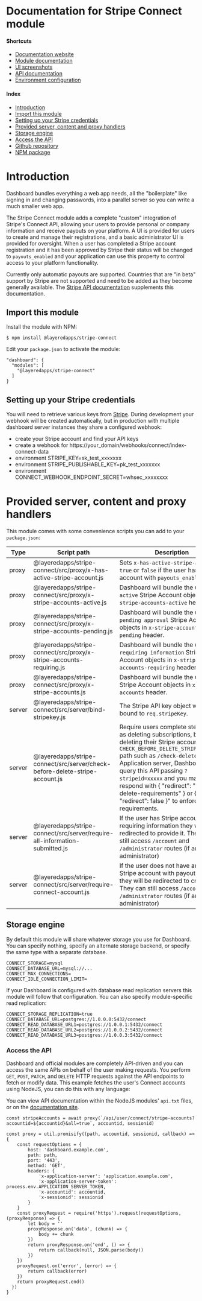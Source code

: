 # Documentation for Stripe Connect module

#### Shortcuts

- [Documentation website](https://layeredapps.github.io)
- [Module documentation](https://layeredapps.github.io/stripe-connect-module)
- [UI screenshots](https://layeredapps.github.io/stripe-connect-ui)
- [API documentation](https://layeredapps.github.io/stripe-connect-api)
- [Environment configuration](https://layeredapps.github.io/stripe-connect-configuration)

#### Index

- [Introduction](#introduction)
- [Import this module](#import-this-module)
- [Setting up your Stripe credentials](#setting-up-your-stripe-credentials)
- [Provided server, content and proxy handlers](#provided-server-content-and-proxy-handlers)
- [Storage engine](#storage-engine)
- [Access the API](#access-the-api)
- [Github repository](https://github.com/layeredapps/stripe-connect)
- [NPM package](https://npmjs.org/layeredapps/stripe-connect)

# Introduction

Dashboard bundles everything a web app needs, all the "boilerplate" like signing in and changing passwords, into a parallel server so you can write a much smaller web app.

The Stripe Connect module adds a complete "custom" integration of Stripe's Connect API, allowing your users to provide personal or company information and receive payouts on your platform.  A UI is provided for users to create and manage their registrations, and a basic administrator UI is provided for oversight.  When a user has completed a Stripe account registration and it has been approved by Stripe their status will be changed to `payouts_enabled` and your application can use this property to control access to your platform functionality.

Currently only automatic payouts are supported.  Countries that are "in beta" support by Stripe are not supported and need to be added as they become generally available.  The [Stripe API documentation](https://stripe.com/docs/api) supplements this documentation.

## Import this module

Install the module with NPM:

    $ npm install @layeredapps/stripe-connect

Edit your `package.json` to activate the module:

    "dashboard": {
      "modules": [
        "@layeredapps/stripe-connect"
      ]
    }

## Setting up your Stripe credentials

You will need to retrieve various keys from [Stripe](https://stripe.com).  During development your webhook will be created automatically, but in production with multiple dashboard server instances they share a configured webhook:

- create your Stripe account and find your API keys
- create a webhook for https://your_domain/webhooks/connect/index-connect-data 
- environment STRIPE_KEY=sk_test_xxxxxxx
- environment STRIPE_PUBLISHABLE_KEY=pk_test_xxxxxxx
- environment CONNECT_WEBHOOK_ENDPOINT_SECRET=whsec_xxxxxxxx

# Provided server, content and proxy handlers

This module comes with some convenience scripts you can add to your `package.json`:

| Type     | Script path                                                                    | Description                                                                                                                                                                                                                                                                                                                                                                                      |
|----------|--------------------------------------------------------------------------------|--------------------------------------------------------------------------------------------------------------------------------------------------------------------------------------------------------------------------------------------------------------------------------------------------------------------------------------------------------------------------------------------------|
| proxy    | @layeredapps/stripe-connect/src/proxy/x-has-active-stripe-account.js           | Sets `x-has-active-stripe-account` to `true` or `false` if the user has a Stripe account with `payouts_enabled`.                                                                                                                                                                                                                                                                                 |
| proxy    | @layeredapps/stripe-connect/src/proxy/x-stripe-accounts-active.js              | Dashboard will bundle the user's `active` Stripe Account objects in `x-stripe-accounts-active` header.                                                                                                                                                                                                                                                                                           |
| proxy    | @layeredapps/stripe-connect/src/proxy/x-stripe-accounts-pending.js             | Dashboard will bundle the user's `pending approval` Stripe Account objects in `x-stripe-accounts-pending` header.                                                                                                                                                                                                                                                                                |
| proxy    | @layeredapps/stripe-connect/src/proxy/x-stripe-accounts-requiring.js           | Dashboard will bundle the user's `requiring information` Stripe Account objects in `x-stripe-accounts-requiring` header.                                                                                                                                                                                                                                                                         |
| proxy    | @layeredapps/stripe-connect/src/proxy/x-stripe-accounts.js                     | Dashboard will bundle the user's Stripe Account objects in `x-stripe-accounts` header.                                                                                                                                                                                                                                                                                                           |
| server   | @layeredapps/stripe-connect/src/server/bind-stripekey.js                       | The Stripe API key object will be bound to `req.stripeKey`.                                                                                                                                                                                                                                                                                                                                      |                                                                                                                                                                                                                                                                                                                                    |
| server   | @layeredapps/stripe-connect/src/server/check-before-delete-stripe-account.js   | Require users complete steps, such as deleting subscriptions, before deleting their Stripe account.  Set a `CHECK_BEFORE_DELETE_STRIPE_ACCOUNT` path such as `/check-delete` on your Application server, Dashboard will query this API passing `?stripeid=xxxxx` and you may respond with { "redirect": "/your-delete-requirements" } or { "redirect": false }" to enforce the requirements.     |
| server   | @layeredapps/stripe-connect/src/server/require-all-information-submitted.js    | If the user has Stripe account(s) requiring information they will be redirected to provide it.  They can still access `/account` and `/administrator` routes (if an administrator)                                                                                                                                                                                                               |
| server   | @layeredapps/stripe-connect/src/server/require-connect-account.js              | If the user does not have an `active` Stripe account with payouts enabled they will be redirected to create one.  They can still access `/account` and `/administrator` routes (if an administrator)                                                                                                                                                                                             |

## Storage engine

By default this module will share whatever storage you use for Dashboard.  You can specify nothing, specify an alternate storage backend, or specify the same type with a separate database.

    CONNECT_STORAGE=mysql
    CONNECT_DATABASE_URL=mysql://...
    CONNECT_MAX_CONNECTIONS=
    CONNECT_IDLE_CONNECTION_LIMIT= 

If your Dashboard is configured with database read replication servers this module will follow that configuration.  You can also specify module-specific read replication:

    CONNECT_STORAGE_REPLICATION=true
    CONNECT_DATABASE_URL=postgres://1.0.0.0:5432/connect
    CONNECT_READ_DATABASE_URL1=postgres://1.0.0.1:5432/connect
    CONNECT_READ_DATABASE_URL2=postgres://1.0.0.2:5432/connect
    CONNECT_READ_DATABASE_URL3=postgres://1.0.0.3:5432/connect

### Access the API

Dashboard and official modules are completely API-driven and you can access the same APIs on behalf of the user making requests.  You perform `GET`, `POST`, `PATCH`, and `DELETE` HTTP requests against the API endpoints to fetch or modify data.  This example fetches the user's Connect accounts using NodeJS, you can do this with any language:

You can view API documentation within the NodeJS modules' `api.txt` files, or on the [documentation site](https://layeredapps.github.io/stripe-connect-api).

    const stripeAccounts = await proxy(`/api/user/connect/stripe-accounts?accountid=${accountid}&all=true`, accountid, sessionid)

    const proxy = util.promisify((path, accountid, sessionid, callback) => {
        const requestOptions = {
            host: 'dashboard.example.com',
            path: path,
            port: '443',
            method: 'GET',
            headers: {
                'x-application-server': 'application.example.com',
                'x-application-server-token': process.env.APPLICATION_SERVER_TOKEN,
                'x-accountid': accountid,
                'x-sessionid': sessionid
            }
        }
        const proxyRequest = require('https').request(requestOptions, (proxyResponse) => {
            let body = ''
            proxyResponse.on('data', (chunk) => {
                body += chunk
            })
            return proxyResponse.on('end', () => {
                return callback(null, JSON.parse(body))
            })
        })
        proxyRequest.on('error', (error) => {
            return callback(error)
        })
        return proxyRequest.end()
      })
    }
